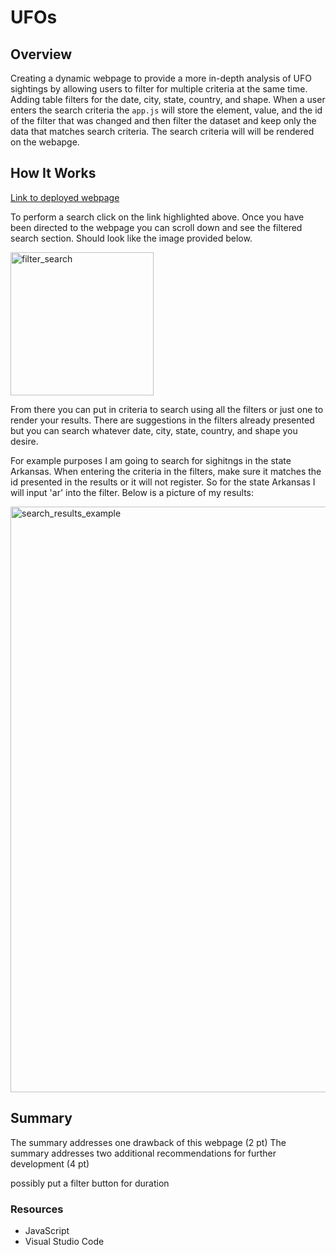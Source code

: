 # UFOs

## Overview
Creating a dynamic webpage to provide a more in-depth analysis of UFO sightings by allowing users to filter for multiple criteria at the same time. Adding table filters for the date, city, state, country, and shape. When a user enters the search criteria the `app.js` will store the element, value, and the id of the filter that was changed and then filter the dataset and keep only the data that matches search criteria. The search criteria will will be rendered on the webapge. 


## How It Works

[Link to deployed webpage](https://alorenz465446.github.io/UFOs/)

To perform a search click on the link highlighted above. Once you have been directed to the webpage you can scroll down and see the filtered search section. Should look like the image provided below.


<img width="229" alt="filter_search" src="https://user-images.githubusercontent.com/107652317/187988037-bb3999c9-6ccd-4be6-9bdf-8c9d6167db65.PNG">

From there you can put in criteria to search using all the filters or just one to render your results. There are suggestions in the filters already presented but you can search whatever date, city, state, country, and shape you desire. 

For example purposes I am going to search for sighitngs in the state Arkansas. When entering the criteria in the filters, make sure it matches the id presented in the results or it will not register. So for the state Arkansas I will input 'ar' into the filter. Below is a picture of my results:


<img width="937" alt="search_results_example" src="https://user-images.githubusercontent.com/107652317/187992881-a231f03c-0259-4971-9775-8bef18246ead.PNG">


## Summary

The summary addresses one drawback of this webpage (2 pt)
The summary addresses two additional recommendations for further development (4 pt)

possibly put a filter button for duration

### Resources
 * JavaScript
 * Visual Studio Code
